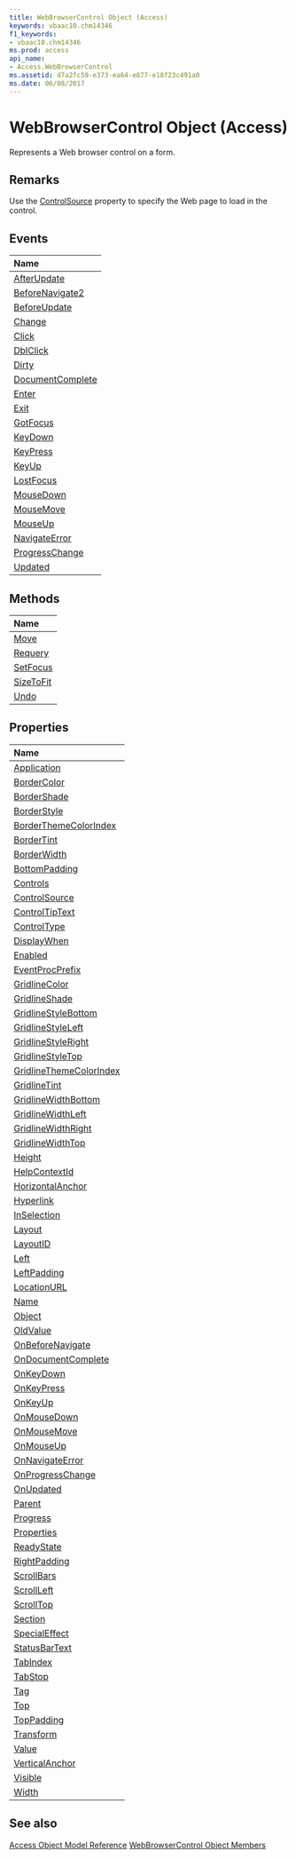 ```yaml
---
title: WebBrowserControl Object (Access)
keywords: vbaac10.chm14346
f1_keywords:
- vbaac10.chm14346
ms.prod: access
api_name:
- Access.WebBrowserControl
ms.assetid: d7a2fc59-e373-ea64-e877-e18f23c491a0
ms.date: 06/08/2017
---
```



# WebBrowserControl Object (Access)

Represents a Web browser control on a form.


## Remarks

Use the [ControlSource](Access.WebBrowserControl.ControlSource.md) property to specify the Web page to load in the control.


## Events



|**Name**|
|:-----|
|[AfterUpdate](Access.WebBrowserControl.AfterUpdate.md)|
|[BeforeNavigate2](Access.WebBrowserControl.BeforeNavigate2.md)|
|[BeforeUpdate](Access.WebBrowserControl.BeforeUpdate.md)|
|[Change](Access.WebBrowserControl.Change.md)|
|[Click](Access.WebBrowserControl.Click.md)|
|[DblClick](Access.WebBrowserControl.DblClick.md)|
|[Dirty](Access.WebBrowserControl.Dirty.md)|
|[DocumentComplete](Access.WebBrowserControl.DocumentComplete.md)|
|[Enter](Access.WebBrowserControl.Enter.md)|
|[Exit](Access.WebBrowserControl.Exit.md)|
|[GotFocus](Access.WebBrowserControl.GotFocus.md)|
|[KeyDown](Access.WebBrowserControl.KeyDown.md)|
|[KeyPress](Access.WebBrowserControl.KeyPress.md)|
|[KeyUp](Access.WebBrowserControl.KeyUp.md)|
|[LostFocus](Access.WebBrowserControl.LostFocus.md)|
|[MouseDown](Access.WebBrowserControl.MouseDown.md)|
|[MouseMove](Access.WebBrowserControl.MouseMove.md)|
|[MouseUp](Access.WebBrowserControl.MouseUp.md)|
|[NavigateError](Access.WebBrowserControl.NavigateError.md)|
|[ProgressChange](Access.WebBrowserControl.ProgressChange.md)|
|[Updated](Access.WebBrowserControl.Updated.md)|

## Methods



|**Name**|
|:-----|
|[Move](Access.WebBrowserControl.Move.md)|
|[Requery](Access.WebBrowserControl.Requery.md)|
|[SetFocus](Access.WebBrowserControl.SetFocus.md)|
|[SizeToFit](Access.WebBrowserControl.SizeToFit.md)|
|[Undo](Access.WebBrowserControl.Undo.md)|

## Properties



|**Name**|
|:-----|
|[Application](Access.WebBrowserControl.Application.md)|
|[BorderColor](Access.WebBrowserControl.BorderColor.md)|
|[BorderShade](Access.WebBrowserControl.BorderShade.md)|
|[BorderStyle](Access.WebBrowserControl.BorderStyle.md)|
|[BorderThemeColorIndex](Access.WebBrowserControl.BorderThemeColorIndex.md)|
|[BorderTint](Access.WebBrowserControl.BorderTint.md)|
|[BorderWidth](Access.WebBrowserControl.BorderWidth.md)|
|[BottomPadding](Access.WebBrowserControl.BottomPadding.md)|
|[Controls](Access.WebBrowserControl.Controls.md)|
|[ControlSource](Access.WebBrowserControl.ControlSource.md)|
|[ControlTipText](Access.WebBrowserControl.ControlTipText.md)|
|[ControlType](Access.WebBrowserControl.ControlType.md)|
|[DisplayWhen](Access.WebBrowserControl.DisplayWhen.md)|
|[Enabled](Access.WebBrowserControl.Enabled.md)|
|[EventProcPrefix](Access.WebBrowserControl.EventProcPrefix.md)|
|[GridlineColor](Access.WebBrowserControl.GridlineColor.md)|
|[GridlineShade](Access.WebBrowserControl.GridlineShade.md)|
|[GridlineStyleBottom](Access.WebBrowserControl.GridlineStyleBottom.md)|
|[GridlineStyleLeft](Access.WebBrowserControl.GridlineStyleLeft.md)|
|[GridlineStyleRight](Access.WebBrowserControl.GridlineStyleRight.md)|
|[GridlineStyleTop](Access.WebBrowserControl.GridlineStyleTop.md)|
|[GridlineThemeColorIndex](Access.WebBrowserControl.GridlineThemeColorIndex.md)|
|[GridlineTint](Access.WebBrowserControl.GridlineTint.md)|
|[GridlineWidthBottom](Access.WebBrowserControl.GridlineWidthBottom.md)|
|[GridlineWidthLeft](Access.WebBrowserControl.GridlineWidthLeft.md)|
|[GridlineWidthRight](Access.WebBrowserControl.GridlineWidthRight.md)|
|[GridlineWidthTop](Access.WebBrowserControl.GridlineWidthTop.md)|
|[Height](Access.WebBrowserControl.Height.md)|
|[HelpContextId](Access.WebBrowserControl.HelpContextId.md)|
|[HorizontalAnchor](Access.WebBrowserControl.HorizontalAnchor.md)|
|[Hyperlink](Access.WebBrowserControl.Hyperlink.md)|
|[InSelection](Access.WebBrowserControl.InSelection.md)|
|[Layout](Access.WebBrowserControl.Layout.md)|
|[LayoutID](Access.WebBrowserControl.LayoutID.md)|
|[Left](Access.WebBrowserControl.Left.md)|
|[LeftPadding](Access.WebBrowserControl.LeftPadding.md)|
|[LocationURL](Access.WebBrowserControl.LocationURL.md)|
|[Name](Access.WebBrowserControl.Name.md)|
|[Object](Access.WebBrowserControl.Object.md)|
|[OldValue](Access.WebBrowserControl.OldValue.md)|
|[OnBeforeNavigate](Access.WebBrowserControl.OnBeforeNavigate.md)|
|[OnDocumentComplete](Access.WebBrowserControl.OnDocumentComplete.md)|
|[OnKeyDown](Access.WebBrowserControl.OnKeyDown.md)|
|[OnKeyPress](Access.WebBrowserControl.OnKeyPress.md)|
|[OnKeyUp](Access.WebBrowserControl.OnKeyUp.md)|
|[OnMouseDown](Access.WebBrowserControl.OnMouseDown.md)|
|[OnMouseMove](Access.WebBrowserControl.OnMouseMove.md)|
|[OnMouseUp](Access.WebBrowserControl.OnMouseUp.md)|
|[OnNavigateError](Access.WebBrowserControl.OnNavigateError.md)|
|[OnProgressChange](Access.WebBrowserControl.OnProgressChange.md)|
|[OnUpdated](Access.WebBrowserControl.OnUpdated.md)|
|[Parent](Access.WebBrowserControl.Parent.md)|
|[Progress](Access.WebBrowserControl.Progress.md)|
|[Properties](Access.WebBrowserControl.Properties.md)|
|[ReadyState](Access.WebBrowserControl.ReadyState.md)|
|[RightPadding](Access.WebBrowserControl.RightPadding.md)|
|[ScrollBars](Access.WebBrowserControl.ScrollBars.md)|
|[ScrollLeft](Access.WebBrowserControl.ScrollLeft.md)|
|[ScrollTop](Access.WebBrowserControl.ScrollTop.md)|
|[Section](Access.WebBrowserControl.Section.md)|
|[SpecialEffect](Access.WebBrowserControl.SpecialEffect.md)|
|[StatusBarText](Access.WebBrowserControl.StatusBarText.md)|
|[TabIndex](Access.WebBrowserControl.TabIndex.md)|
|[TabStop](Access.WebBrowserControl.TabStop.md)|
|[Tag](Access.WebBrowserControl.Tag.md)|
|[Top](Access.WebBrowserControl.Top.md)|
|[TopPadding](Access.WebBrowserControl.TopPadding.md)|
|[Transform](Access.WebBrowserControl.Transform.md)|
|[Value](Access.WebBrowserControl.Value.md)|
|[VerticalAnchor](Access.WebBrowserControl.VerticalAnchor.md)|
|[Visible](Access.WebBrowserControl.Visible.md)|
|[Width](Access.WebBrowserControl.Width.md)|

## See also


[Access Object Model Reference](overview/Access/object-model.md)
[WebBrowserControl Object Members](overview/Access.md)
